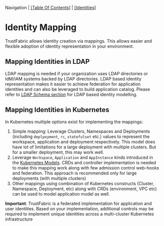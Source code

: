 Navigation | [[Table Of Contents]](../README.md#navigating-the-documentation) | [[Identities]](../Identity.md)

# Identity Mapping

TrustFabric allows identity creation via mappings. This allows easier and flexible adoption of identity representation in your environment.

## Mapping Identities in LDAP

LDAP mapping is needed if your organization uses LDAP directories or IdM/IAM systems backed by LDAP directories. LDAP based identity representation makes it easier to achieve federation for application identities and can also be leveraged to build application catalog.
Please refer to [LDAP Schema section](./LdapSchema.md) for LDAP based identity modelling.

## Mapping Identities in Kubernetes

In Kubernetes multiple options exist for implementing the mappings: 

1. Simple mapping: Leverage Clusters, Namespaces and Deployments (including `deplpoyment`, `rc`, `statefulset` etc.) values to represent the workspace, application and deployment respectively. This model does have lot of limitations for a large deployment with multiple clusters. But for a smaller deployment, this may work well.
1. Leverage `Workspace`, `Application` and `AppInstance` kinds introduced in the [Kubernetes Models](./K8S.md). CRDs and controller implementation is needed to make this mapping work along with few admission control web-hooks and federation. This approach is recommended only for large deployments (with multiple clusters)
1. Other mappings using  combination of Kubernetes constructs (Cluster, Namespace, Deployment, etc) along with CRDs (environment, VPC etc) can be used to model application model as well. 

**Important**: TrustFabric is a federated implementation for application and user identities. Based on your implementation, additional controls may be required to implement unique identities across a multi-cluster Kubernetes infrastructure